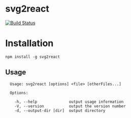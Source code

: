 # svg2react

[![Build Status](https://travis-ci.org/meriadec/svg2react.svg?branch=master)](https://travis-ci.org/meriadec/svg2react)

# Installation

```
npm install -g svg2react
```

## Usage

```
  Usage: svg2react [options] <file> [otherFiles...]

  Options:

    -h, --help              output usage information
    -V, --version           output the version number
    -d, --output-dir [dir]  output directory
```
